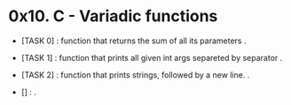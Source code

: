 # 0x10. C - Variadic functions

- [TASK 0] :  function that returns the sum of all its parameters .

- [TASK 1] : function that prints all given int args separeted by separator .

- [TASK 2] : function that prints strings, followed by a new line. .

- [] : .

